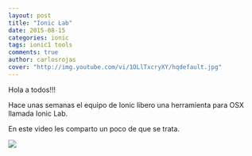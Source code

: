 ```yaml
---
layout: post
title: "Ionic Lab"
date: 2015-08-15
categories: ionic
tags: ionic1 tools
comments: true
author: carlosrojas
cover: "http://img.youtube.com/vi/1OLlTxcryXY/hqdefault.jpg"
---
```

Hola a todos!!!

Hace unas semanas el equipo de Ionic libero una herramienta para OSX llamada Ionic Lab.

En este video les comparto un poco de que se trata.

[<img src="http://img.youtube.com/vi/1OLlTxcryXY/hqdefault.jpg" />](http://j.mp/1EfPGeW)